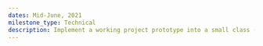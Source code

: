 ```yaml
---
dates: Mid-June, 2021
milestone_type: Technical
description: Implement a working project prototype into a small class (~10 people with single-room workspace experience).
---
```

